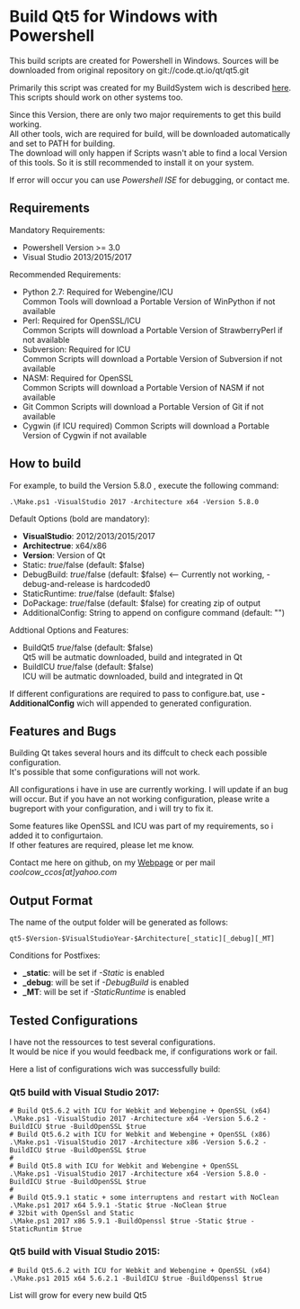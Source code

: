 # Build Qt5 for Windows with Powershell

This build scripts are created for Powershell in Windows.
Sources will be downloaded from original repository on git://code.qt.io/qt/qt5.git

Primarily this script was created for my BuildSystem wich is described [here](https://adirmeier.de/0_Blog/ID_157/index.html).  
This scripts should work on other systems too.  

Since this Version, there are only two major requirements to get this build working.  
All other tools, wich are required for build, will be downloaded automatically and set 
to PATH for building.  
The download will only happen if Scripts wasn't able to find a local Version of this tools.
So it is still recommended to install it on your system.

If error will occur you can use *Powershell ISE* for debugging, or contact me.

## Requirements

Mandatory Requirements:
 - Powershell Version >= 3.0
 - Visual Studio 2013/2015/2017

Recommended Requirements:
 - Python 2.7: Required for Webengine/ICU  
    Common Tools will download a Portable Version of WinPython if not available
 - Perl: Required for OpenSSL/ICU  
    Common Scripts will download a Portable Version of StrawberryPerl if not available
 - Subversion: Required for ICU  
    Common Scripts will download a Portable Version of Subversion if not available
 - NASM: Required for OpenSSL  
    Common Scripts will download a Portable Version of NASM if not available
 - Git
    Common Scripts will download a Portable Version of Git if not available
 - Cygwin (if ICU required)
    Common Scripts will download a Portable Version of Cygwin if not available

## How to build

For example, to build the Version 5.8.0 , execute the following command:

    .\Make.ps1 -VisualStudio 2017 -Architecture x64 -Version 5.8.0
    
Default Options (bold are mandatory):
 - **VisualStudio**: 2012/2013/2015/2017
 - **Architectrue**: x64/x86
 - **Version**: Version of Qt
 - Static: $true/$false (default: $false)
 - DebugBuild: $true/$false (default: $false) <-- Currently not working, -debug-and-release is hardcoded0
 - StaticRuntime: $true/$false (default: $false)
 - DoPackage: $true/$false (default: $false) for creating zip of output
 - AdditionalConfig: String to append on configure command (default: "")
 
Addtional Options and Features:
 - BuildQt5 $true/$false (default: $false)  
   Qt5 will be autmatic downloaded, build and integrated in Qt
 - BuildICU $true/$false (default: $false)  
   ICU will be autmatic downloaded, build and integrated in Qt
   
If different configurations are required to pass to configure.bat, use 
**-AdditionalConfig** wich will appended to generated configuration.

## Features and Bugs

Building Qt takes several hours and its diffcult to check each possible configuration.  
It's possible that some configurations will not work.

All configurations i have in use are currently working. I will update if an bug will
occur. But if you have an not working configuration, please write a bugreport with
your configuration, and i will try to fix it.

Some features like OpenSSL and ICU was part of my requirements, so i added it to configurtaion.  
If other features are required, please let me know.

Contact me here on github, on my [Webpage](https://adirmeier.de) or per mail *coolcow_ccos[at]yahoo.com* 
    
## Output Format

The name of the output folder will be generated as follows:

    qt5-$Version-$VisualStudioYear-$Architecture[_static][_debug][_MT]

Conditions for Postfixes:
 - **_static**: will be set if *-Static* is enabled
 - **_debug**: will be set if *-DebugBuild* is enabled
 - **_MT**: will be set if *-StaticRuntime* is enabled

## Tested Configurations  
 
I have not the ressources to test several configurations.  
It would be nice if you would feedback me, if configurations work or fail.
  
Here a list of configurations wich was successfully build:

### Qt5 build with Visual Studio 2017:

    # Build Qt5.6.2 with ICU for Webkit and Webengine + OpenSSL (x64)
    .\Make.ps1 -VisualStudio 2017 -Architecture x64 -Version 5.6.2 -BuildICU $true -BuildOpenSSL $true
    # Build Qt5.6.2 with ICU for Webkit and Webengine + OpenSSL (x86)
    .\Make.ps1 -VisualStudio 2017 -Architecture x86 -Version 5.6.2 -BuildICU $true -BuildOpenSSL $true
    #
    # Build Qt5.8 with ICU for Webkit and Webengine + OpenSSL
    .\Make.ps1 -VisualStudio 2017 -Architecture x64 -Version 5.8.0 -BuildICU $true -BuildOpenSSL $true
    #
    # Build Qt5.9.1 static + some interruptens and restart with NoClean
    .\Make.ps1 2017 x64 5.9.1 -Static $true -NoClean $true
    # 32bit with OpenSsl and Static
    .\Make.ps1 2017 x86 5.9.1 -BuildOpenssl $true -Static $true -StaticRuntim $true 

### Qt5 build with Visual Studio 2015:

    # Build Qt5.6.2 with ICU for Webkit and Webengine + OpenSSL (x64)
    .\Make.ps1 2015 x64 5.6.2.1 -BuildICU $true -BuildOpenssl $true
    
List will grow for every new build Qt5
